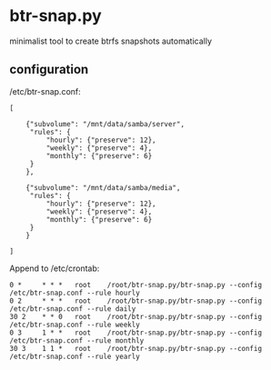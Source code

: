 # btr-snap.py
minimalist tool to create btrfs snapshots automatically

## configuration

/etc/btr-snap.conf:
```
[

    {"subvolume": "/mnt/data/samba/server",
     "rules": {
         "hourly": {"preserve": 12},
         "weekly": {"preserve": 4},
         "monthly": {"preserve": 6}
     }
    },

    {"subvolume": "/mnt/data/samba/media",
     "rules": {
         "hourly": {"preserve": 12},
         "weekly": {"preserve": 4},
         "monthly": {"preserve": 6}
     }
    }

]
```

Append to /etc/crontab:
```
0 *     * * *   root    /root/btr-snap.py/btr-snap.py --config /etc/btr-snap.conf --rule hourly
0 2     * * *   root    /root/btr-snap.py/btr-snap.py --config /etc/btr-snap.conf --rule daily
30 2    * * 0   root    /root/btr-snap.py/btr-snap.py --config /etc/btr-snap.conf --rule weekly
0 3     1 * *   root    /root/btr-snap.py/btr-snap.py --config /etc/btr-snap.conf --rule monthly
30 3    1 1 *   root    /root/btr-snap.py/btr-snap.py --config /etc/btr-snap.conf --rule yearly
```

